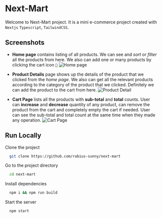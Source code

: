 # Next-Mart

Welcome to Next-Mart project. It is a mini e-commerce project created with `Nextjs` `Typescript`, `TailwindCSS`.

## Screenshots

- **Home page** contains listing of all products. We can see and _sort_ or _filter_ all the products from here. We also can add one or many products by clicking the cart icon `🛒`
  ![Home page](https://next-mart.vercel.app/demo/home.png)

- **Product Details** page shows up the details of the product that we clicked from the _home page_. We also can get all the relevant products according to the category of the product that we clicked. Definitely we can add the product to the cart from here.
  ![Product Detail](https://next-mart.vercel.app/demo/details.png)

- **Cart Page** lists all the products with **sub-total** and **total** counts. User can **increase** and **decrease** quantity of any product, can remove the product from the cart and completely empty the cart if needed. User can see the sub-total and total count at the same time when they made any operation.
  ![Cart Page](https://next-mart.vercel.app/demo/cart.png)

## Run Locally

Clone the project

```bash
  git clone https://github.com/rabius-sunny/next-mart
```

Go to the project directory

```bash
  cd next-mart
```

Install dependencies

```bash
  npm i && npm run build
```

Start the server

```bash
  npm start
```
